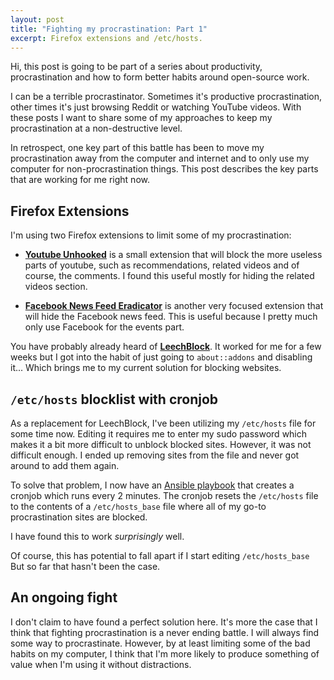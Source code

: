 ```yaml
---
layout: post
title: "Fighting my procrastination: Part 1"
excerpt: Firefox extensions and /etc/hosts.
---
```


Hi, this post is going to be part of a series about productivity,
procrastination and how to form better habits around open-source work.

I can be a terrible procrastinator. Sometimes it's productive procrastination,
other times it's just browsing Reddit or watching YouTube videos. With these
posts I want to share some of my approaches to keep my procrastination at a
non-destructive level.

In retrospect, one key part of this battle has been to move my procrastination
away from the computer and internet and to only use my computer for
non-procrastination things. This post describes the key parts that are working
for me right now.

## Firefox Extensions

I'm using two Firefox extensions to limit some of my procrastination:

* **[Youtube Unhooked]** is a small extension that will block the more useless parts
  of youtube, such as recommendations, related videos and of course, the
  comments. I found this useful mostly for hiding the related videos section.

* **[Facebook News Feed Eradicator]** is another very focused extension that will
  hide the Facebook news feed. This is useful because I pretty much only use
  Facebook for the events part.

You have probably already heard of **[LeechBlock]**. It worked for me for a
few weeks but I got into the habit of just going to `about::addons` and
disabling it... Which brings me to my current solution for blocking websites.

## `/etc/hosts` blocklist with cronjob

As a replacement for LeechBlock, I've been utilizing my `/etc/hosts` file for
some time now. Editing it requires me to enter my sudo password which makes it a
bit more difficult to unblock blocked sites. However, it was not difficult
enough. I ended up removing sites from the file and never got around to
add them again.

To solve that problem, I now have an [Ansible playbook][ansible_playbook] that
creates a cronjob which runs every 2 minutes. The cronjob resets the `/etc/hosts`
file to the contents of a `/etc/hosts_base` file where all of my go-to
procrastination sites are blocked.

I have found this to work _surprisingly_ well.

Of course, this has potential to fall apart if I start editing `/etc/hosts_base` But
so far that hasn't been the case.

## An ongoing fight

I don't claim to have found a perfect solution here. It's more the case that I
think that fighting procrastination is a never ending battle. I will always find
some way to procrastinate. However, by at least limiting some of the bad habits
on my computer, I think that I'm more likely to produce something of value when
I'm using it without distractions.

[LeechBlock]: https://addons.mozilla.org/en-US/firefox/addon/leechblock-ng/
[Youtube Unhooked]: https://addons.mozilla.org/en-US/firefox/addon/youtube-unhooked/
[Facebook News Feed Eradicator]: https://addons.mozilla.org/en-US/firefox/addon/news-feed-eradicator/
[ansible_playbook]: https://github.com/phansch/dotfiles/blob/35486702f404d6ba4ed514e612a4d20a93e6a41a/ansible/playbooks/procrastination.yml#L11
